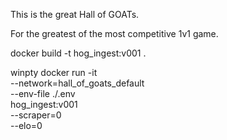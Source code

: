 This is the great Hall of GOATs.

For the greatest of the most competitive 1v1 game.




docker build -t hog_ingest:v001 .

winpty docker run -it \
  --network=hall_of_goats_default \
  --env-file ./.env \
  hog_ingest:v001 \
    --scraper=0 \
    --elo=0